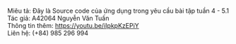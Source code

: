 Miêu tả: Đây là Source code của ứng dụng trong yêu cầu bài tập tuần 4 - 5.1  
Tác giả: A42064 Nguyễn Văn Tuấn  
Thông tin thêm: https://youtu.be/iIpkpKzEPiY  
Liên hệ: (+84) 985 296 994  
